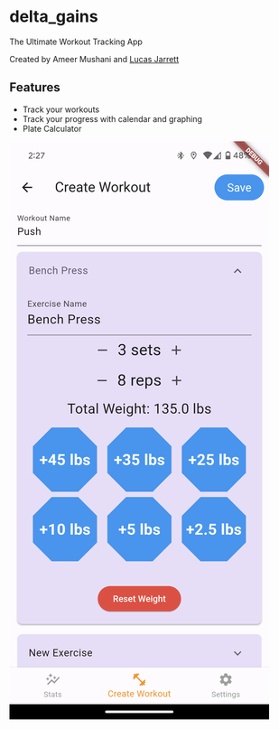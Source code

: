 # delta_gains

The Ultimate Workout Tracking App

Created by Ameer Mushani and [Lucas Jarrett](https://github.com/LucasJarrett)

## Features
- Track your workouts
- Track your progress with calendar and graphing
- Plate Calculator

![Screenshot](assets/screenshot.png)
